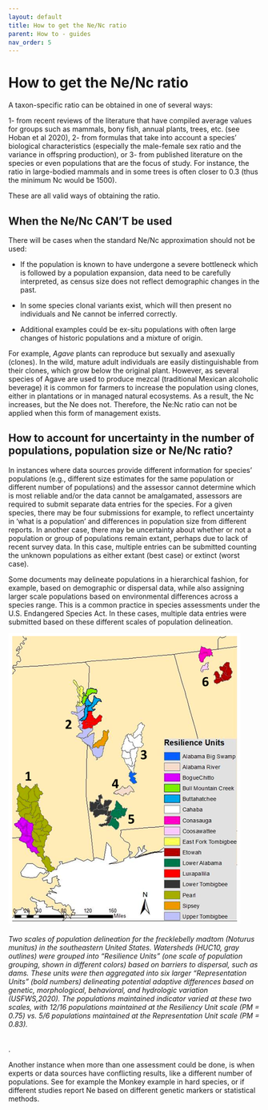 ```yaml
---
layout: default
title: How to get the Ne/Nc ratio
parent: How to - guides
nav_order: 5
---
```


# How to get the Ne/Nc ratio

A taxon-specific ratio can be obtained in one of several ways: 

1- from recent reviews of the literature that have compiled average values for groups such as mammals, bony fish, annual plants, trees, etc. (see Hoban et al 2020), 
2- from formulas that take into account a species’ biological characteristics (especially the male-female sex ratio and the variance in offspring production), or 
3- from published literature on the species or even populations that are the focus of study. For instance, the ratio in large-bodied mammals and in some trees is often closer to 0.3 (thus the minimum Nc would be 1500). 

These are all valid ways of obtaining the ratio. 

## When the Ne/Nc CAN’T be used

There will be cases when the standard Ne/Nc approximation should not be used:

* If the population is known to have undergone a severe bottleneck which is followed by a population expansion, data need to be carefully interpreted, as census size does not reflect demographic changes in the past. 

* In some species clonal variants exist, which will then present no individuals and Ne cannot be inferred correctly. 

* Additional examples could be ex-situ populations with often large changes of historic populations and a mixture of origin.

For example, *Agave* plants can reproduce but sexually and asexually (clones). In the wild, mature adult individuals are easily distinguishable from their clones, which grow below the original plant. However, as several species of Agave are used to produce mezcal (traditional Mexican alcoholic beverage) it is common for farmers to increase the population using clones, either in plantations or in managed natural ecosystems. As a result, the Nc increases, but the Ne does not. Therefore, the Ne:Nc ratio can not be applied when this form of management exists. 

## How to account for uncertainty in the number of populations, population size or Ne/Nc ratio?

In instances where data sources provide different information for species’ populations (e.g., different size estimates for the same population or different number of populations) and the assessor cannot determine which is most reliable and/or the data cannot be amalgamated, assessors are required to submit separate data entries for the species. For a given species, there may be four submissions for example, to reflect uncertainty in ‘what is a population’ and differences in population size from different reports. In another case, there may be uncertainty about whether or not a population or group of populations remain extant, perhaps due to lack of recent survey data. In this case, multiple entries can be submitted counting the unknown populations as either extant (best case) or extinct (worst case).

Some documents may delineate populations in a hierarchical fashion, for example, based on demographic or dispersal data, while also assigning larger scale populations based on environmental differences across a species range. This is a common practice in species assessments under the U.S. Endangered Species Act. In these cases, multiple data entries were submitted based on these different scales of population delineation.

![](Ne_nc_Fig1.png)
###### *Two scales of population delineation for the frecklebelly madtom (Noturus munitus) in the southeastern United States.* Watersheds (HUC10, gray outlines) were grouped into “Resilience Units” (one scale of population grouping, shown in different colors) based on barriers to dispersal, such as dams. These units were then aggregated into six larger “Representation Units” (bold numbers) delineating potential adaptive differences based on genetic, morphological, behavioral, and hydrologic variation (USFWS,2020). The populations maintained indicator varied at these two scales, with 12/16 populations maintained at the Resiliency Unit scale (PM = 0.75) vs. 5/6 populations maintained at the Representation Unit scale (PM = 0.83).

.

Another instance when more than one assessment could be done, is when experts or data sources have conflicting results, like a different number of populations. See for example the Monkey example in hard species, or if different studies report Ne based on different genetic markers or statistical methods.


